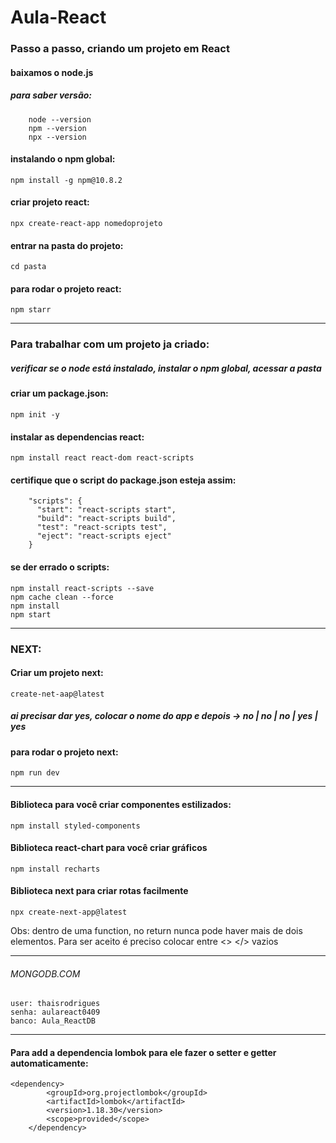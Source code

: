 # Aula-React 


### Passo a passo, criando um projeto em React

#### baixamos o node.js
##### para saber versão:
        node --version
        npm --version
        npx --version
#### instalando o npm global: 
	npm install -g npm@10.8.2
#### criar projeto react: 
	npx create-react-app nomedoprojeto 
#### entrar na pasta do projeto:
	cd pasta
#### para rodar o projeto react:
	npm starr

----------
### Para trabalhar com um projeto ja criado:

##### verificar se o node está instalado, instalar o npm global, acessar a pasta

#### criar um package.json: 
	npm init -y
#### instalar as dependencias react: 
	npm install react react-dom react-scripts
#### certifique que o script do package.json esteja assim:
        "scripts": {
          "start": "react-scripts start",
          "build": "react-scripts build",
          "test": "react-scripts test",
          "eject": "react-scripts eject"
        }
#### se der errado o scripts:
	npm install react-scripts --save
	npm cache clean --force
	npm install
	npm start

---------------------
### NEXT:

#### Criar um projeto next:
	create-net-aap@latest
	
##### ai precisar dar yes, colocar o nome do app e depois -> no | no | no | yes | yes

#### para rodar o projeto next: 
	npm run dev

---------------------
#### Biblioteca para você criar componentes estilizados:
	npm install styled-components 
#### Biblioteca react-chart para você criar gráficos
	npm install recharts
#### Biblioteca next para criar rotas facilmente
	npx create-next-app@latest
 
Obs: dentro de uma function, no return nunca pode haver mais de dois elementos. 
Para ser aceito é preciso colocar entre <> <elemento> </> vazios

-------------------------------

###### MONGODB.COM
	user: thaisrodrigues
	senha: aulareact0409
	banco: Aula_ReactDB
-------------------------------

#### Para add a dependencia lombok para ele fazer o setter e getter automaticamente:
	<dependency>
        	<groupId>org.projectlombok</groupId>
        	<artifactId>lombok</artifactId>
        	<version>1.18.30</version>
        	<scope>provided</scope>
    	</dependency>